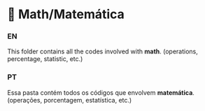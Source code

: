 # 🔢 Math/Matemática

### EN
This folder contains all the codes involved with **math**. (operations, percentage, statistic, etc.)

### PT
Essa pasta contém todos os códigos que envolvem **matemática**. (operações, porcentagem, estatística, etc.)
